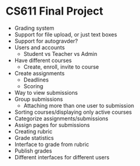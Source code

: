 # CS611 Final Project
- Grading system
- Support for file upload, or just text boxes
- Support for autogravder?
- Users and accounts
    - Student vs Teacher vs Admin
- Have different courses
    - Create, enroll, invite to course
- Create assignments
    - Deadlines
    - Scoring
- Way to view submissions
- Group submissions
    - Attaching more than one user to submission
- Sorting courses/displaying only active courses
- Categorize assignments/submissions
- Assign pages for submissions
- Creating rubric
- Grade statistics
- Interface to grade from rubric
- Publish grades
- Different interfaces for different users

